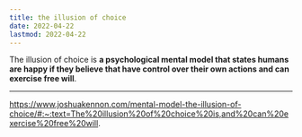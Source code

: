```yaml
---
title: the illusion of choice
date: 2022-04-22
lastmod: 2022-04-22
---
```

The illusion of choice is **a psychological mental model that states humans are happy if they believe that have control over their own actions and can exercise free will**.

---
https://www.joshuakennon.com/mental-model-the-illusion-of-choice/#:~:text=The%20illusion%20of%20choice%20is,and%20can%20exercise%20free%20will.
